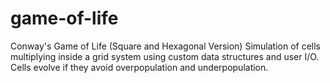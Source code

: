 # game-of-life
Conway's Game of Life (Square and Hexagonal Version)
Simulation of cells multiplying inside a grid system using custom data structures and user I/O. Cells evolve if they avoid overpopulation and underpopulation.
